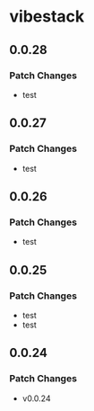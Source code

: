 # vibestack

## 0.0.28

### Patch Changes

- test

## 0.0.27

### Patch Changes

- test

## 0.0.26

### Patch Changes

- test

## 0.0.25

### Patch Changes

- test
- test

## 0.0.24

### Patch Changes

- v0.0.24
